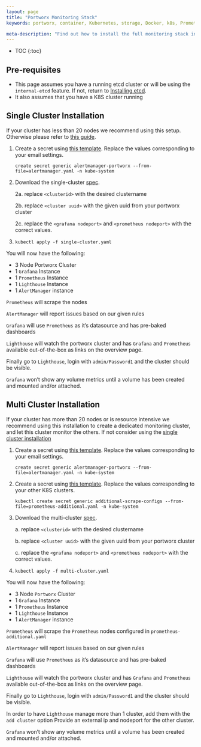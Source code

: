 ```yaml
---
layout: page
title: "Portworx Monitoring Stack"
keywords: portworx, container, Kubernetes, storage, Docker, k8s, Prometheus, Grafana, Lighthouse, Alertmanager, manager, central, multi-cluster

meta-description: "Find out how to install the full monitoring stack including, Prometheus, Grafana, AlertManager and Lighthouse."
---
```


- TOC
  {:toc}

## Pre-requisites

- This page assumes you have a running etcd cluster or will be using the `internal-etcd` feature. If not, return to [Installing etcd](/scheduler/kubernetes/install-pks.html#step-2-install-etcd).
- It also assumes that you have a K8S cluster running

## Single Cluster Installation

If your cluster has less than 20 nodes we recommend using this setup. Otherwise please refer to [this guide](/maintain/monitoring/px-central.html#multi-cluster-installation).

1. Create a secret using [this template](https://gist.github.com/pault84/3a79f6f981ad25c422fdbe81df9f4fbb). Replace the values corresponding to your email settings.

   `create secret generic alertmanager-portworx --from-file=alertmanager.yaml -n kube-system`

2. Download the single-cluster [spec](https://gist.github.com/pault84/0f7e81dc7d95b46d5c54a3885bd9b795).

   2a. replace `<clusterid>` with the desired clustername

   2b. replace `<cluster uuid>` with the given uuid from your portworx cluster

   2c. replace the `<grafana nodeport>` and `<prometheus nodeport>` with the correct values.

3. `kubectl apply -f single-cluster.yaml`

You will now have the following:

- 3 Node Portworx Cluster
- 1 `Grafana` Instance
- 1 `Prometheus` Instance
- 1 `Lighthouse` Instance
- 1 `AlertManager` instance

`Prometheus` will scrape the nodes

`AlertManager` will report issues based on our given rules

`Grafana` will use `Prometheus` as it’s datasource and has pre-baked dashboards

`Lighthouse` will watch the portworx cluster and has `Grafana` and `Prometheus` available out-of-the-box as links on the overview page.

Finally go to `Lighthouse`, login with `admin/Password1` and the cluster should be visible.

`Grafana` won’t show any volume metrics until a volume has been created and mounted and/or attached.

## Multi Cluster Installation

If your cluster has more than 20 nodes or is resource intensive we recommend using this installation to create a dedicated monitoring cluster, and let this cluster monitor the others.
If not consider using the [single cluster installation](/maintain/monitoring/px-central.html#single-cluster-installation)

1. Create a secret using [this template](https://gist.github.com/pault84/3a79f6f981ad25c422fdbe81df9f4fbb). Replace the values corresponding to your email settings.

   `create secret generic alertmanager-portworx --from-file=alertmanager.yaml -n kube-system`

2. Create a secret using [this template](https://gist.github.com/pault84/aa7eb60a75255d67f576719024961755). Replace the values corresponding to your other K8S clusters.

   `kubectl create secret generic additional-scrape-configs --from-file=prometheus-additional.yaml -n kube-system`

3. Download the multi-cluster [spec](https://gist.github.com/pault84/13b034ec63bc4647093f4d77b5bb4a5c).

   a. replace `<clusterid>` with the desired clustername

   b. replace `<cluster uuid>` with the given uuid from your portworx cluster

   c. replace the `<grafana nodeport>` and `<prometheus nodeport>` with the correct values.

4. `kubectl apply -f multi-cluster.yaml`

You will now have the following:

- 3 Node `Portworx` Cluster
- 1 `Grafana` Instance
- 1 `Prometheus` Instance
- 1 `Lighthouse` Instance
- 1 `AlertManager` instance

`Prometheus` will scrape the `Prometheus` nodes configured in `prometheus-additional.yaml`

`AlertManager` will report issues based on our given rules

`Grafana` will use `Prometheus` as it’s datasource and has pre-baked dashboards

`Lighthouse` will watch the portworx cluster and has `Grafana` and `Prometheus` available out-of-the-box as links on the overview page.

Finally go to `Lighthouse`, login with `admin/Password1` and the cluster should be visible.

In order to have `Lighthouse` manage more than 1 cluster, add them with the `add cluster` option
Provide an external ip and nodeport for the other cluster.

`Grafana` won’t show any volume metrics until a volume has been created and mounted and/or attached.
